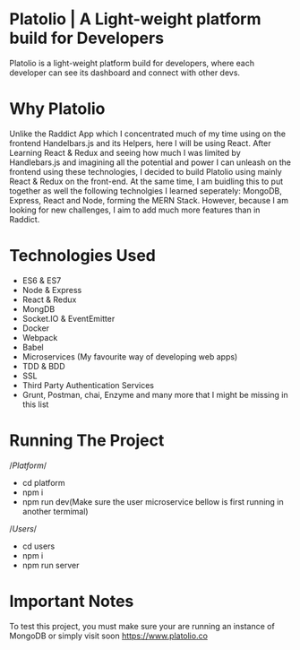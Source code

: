 # Platolio | A Light-weight platform build for Developers

Platolio is a light-weight platform build for developers, where each developer can see its dashboard and connect with other devs.

# Why Platolio
Unlike the Raddict App which I concentrated much of my time using on the frontend Handelbars.js and its Helpers, here I will be using
React. After Learning React & Redux and seeing how much I was limited by Handlebars.js and imagining all the potential and power I
can unleash on the frontend using these technologies, I decided to build Platolio using mainly React & Redux on the front-end.
At the same time, I am buidling this to put together as well the following technolgies I learned seperately: MongoDB, Express, React
and Node, forming the MERN Stack. However, because I am looking for new challenges, I aim to add much more features than in Raddict.

# Technologies Used
 - ES6 & ES7
 - Node & Express
 - React & Redux
 - MongDB
 - Socket.IO & EventEmitter
 - Docker
 - Webpack
 - Babel
 - Microservices (My favourite way of developing web apps)
 - TDD & BDD
 - SSL
 - Third Party Authentication Services
 - Grunt, Postman, chai, Enzyme and many more that I might be missing in this list

# Running The Project
  /*Platform*/
  - cd platform
  - npm i
  - npm run dev(Make sure the user microservice bellow is first running in another termimal)

  /*Users*/
  - cd users
  - npm i
  - npm run server

# Important Notes
To test this project, you must make sure your are running an instance of MongoDB or simply visit soon https://www.platolio.co
